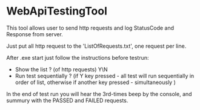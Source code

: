 # WebApiTestingTool

This tool allows user to send http requests and log StatusCode and Response from server.

Just put all http request to the 'ListOfRequests.txt', one request per line. 

  After .exe start just follow the instructions before testrun:
  - Show the list ? (of http requests) Y\N
  - Run test sequentially ? (if Y key pressed - all test will run sequentially in order of list, otherwise if another key pressed - simultaneously )
  
  In the end of test run you will hear the 3rd-times beep by the console, and summury with the PASSED and FAILED requests.
